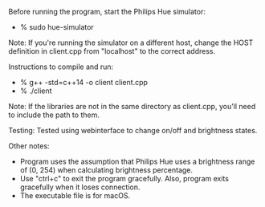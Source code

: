 Before running the program, start the Philips Hue simulator:
  - % sudo hue-simulator

Note: If you're running the simulator on a different host,
      change the HOST definition in client.cpp from "localhost"
      to the correct address.

Instructions to compile and run:
  - % g++ -std=c++14 -o client client.cpp
  - % ./client
  
Note: If the libraries are not in the same directory as client.cpp,
      you'll need to include the path to them.
 
Testing: Tested using webinterface to change on/off and brightness states.

Other notes:
  - Program uses the assumption that Philips Hue uses a brightness range
    of (0, 254) when calculating brightness percentage. 
  - Use "ctrl+c" to exit the program gracefully.
    Also, program exits gracefully when it loses connection.
  - The executable file is for macOS.
